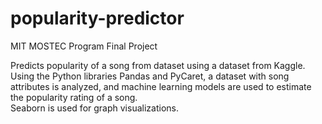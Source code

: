 # popularity-predictor
MIT MOSTEC Program Final Project 

Predicts popularity of a song from dataset using a dataset from Kaggle.<br />
Using the Python libraries Pandas and PyCaret, a dataset with song attributes is analyzed,
and machine learning models are used to estimate the popularity rating of a song. <br />
Seaborn is used for graph visualizations. 
